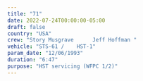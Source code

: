 ```yaml
---
title: "71"
date: 2022-07-24T00:00:00-05:00
draft: false
country: "USA"
crew: "Story Musgrave      Jeff Hoffman "
vehicle: "STS-61 /    HST-1"
param_date: "12/06/1993"
duration: "6:47"
purpose: "HST servicing (WFPC 1/2)"
---
```

